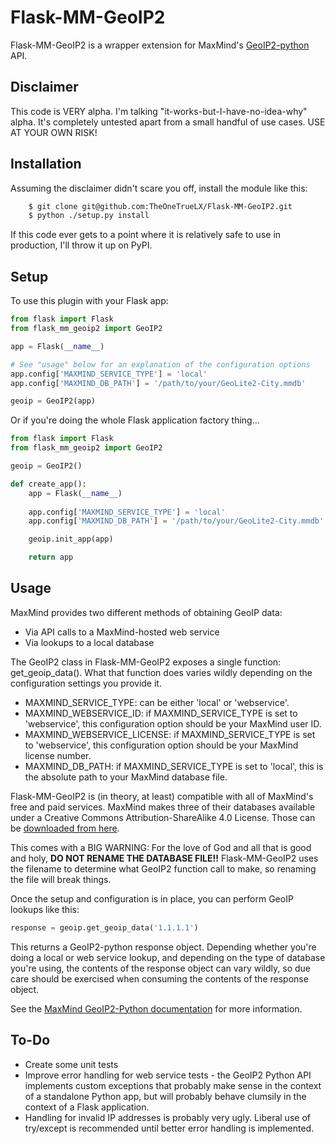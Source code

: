 Flask-MM-GeoIP2
===============
Flask-MM-GeoIP2 is a wrapper extension for MaxMind's [GeoIP2-python](https://github.com/maxmind/GeoIP2-python/) API.

Disclaimer
----------
This code is VERY alpha.  I'm talking "it-works-but-I-have-no-idea-why" alpha.  It's completely untested apart from a small handful of use cases.  USE AT YOUR OWN RISK!

Installation
------------
Assuming the disclaimer didn't scare you off, install the module like this:

```bash
    $ git clone git@github.com:TheOneTrueLX/Flask-MM-GeoIP2.git
    $ python ./setup.py install
```

If this code ever gets to a point where it is relatively safe to use in production, I'll throw it up on PyPI.

Setup
-----
To use this plugin with your Flask app:

```python
from flask import Flask
from flask_mm_geoip2 import GeoIP2

app = Flask(__name__)

# See "usage" below for an explanation of the configuration options
app.config['MAXMIND_SERVICE_TYPE'] = 'local'
app.config['MAXMIND_DB_PATH'] = '/path/to/your/GeoLite2-City.mmdb'

geoip = GeoIP2(app)
```
Or if you're doing the whole Flask application factory thing...
```python
from flask import Flask
from flask_mm_geoip2 import GeoIP2

geoip = GeoIP2()

def create_app():
    app = Flask(__name__)
    
    app.config['MAXMIND_SERVICE_TYPE'] = 'local'
    app.config['MAXMIND_DB_PATH'] = '/path/to/your/GeoLite2-City.mmdb'

    geoip.init_app(app)

    return app
```

Usage
-----
MaxMind provides two different methods of obtaining GeoIP data:
* Via API calls to a MaxMind-hosted web service
* Via lookups to a local database

The GeoIP2 class in Flask-MM-GeoIP2 exposes a single function: get_geoip_data().  What that function does varies wildly depending on the configuration settings you provide it.

* MAXMIND_SERVICE_TYPE: can be either 'local' or 'webservice'.
* MAXMIND_WEBSERVICE_ID: if MAXMIND_SERVICE_TYPE is set to 'webservice', this configuration option should be your MaxMind user ID.
* MAXMIND_WEBSERVICE_LICENSE: if MAXMIND_SERVICE_TYPE is set to 'webservice', this configuration option should be your MaxMind license number.
* MAXMIND_DB_PATH: if MAXMIND_SERVICE_TYPE is set to 'local', this is the absolute path to your MaxMind database file.

Flask-MM-GeoIP2 is (in theory, at least) compatible with all of MaxMind's free and paid services.  MaxMind makes three of their databases available under a Creative Commons Attribution-ShareAlike 4.0 License.  Those can be [downloaded from here](https://dev.maxmind.com/geoip/geoip2/geolite2/).

This comes with a BIG WARNING: For the love of God and all that is good and holy, **DO NOT RENAME THE DATABASE FILE!!** Flask-MM-GeoIP2 uses the filename to determine what GeoIP2 function call to make, so renaming the file will break things.

Once the setup and configuration is in place, you can perform GeoIP lookups like this:

```python
response = geoip.get_geoip_data('1.1.1.1')
```

This returns a GeoIP2-python response object.  Depending whether you're doing a local or web service lookup, and depending on the type of database you're using, the contents of the response object can vary wildly, so due care should be exercised when consuming the contents of the response object.

See the [MaxMind GeoIP2-Python documentation](https://github.com/maxmind/GeoIP2-python) for more information.

To-Do
-----
* Create some unit tests
* Improve error handling for web service tests - the GeoIP2 Python API implements custom exceptions that probably make sense in the context of a standalone Python app, but will probably behave clumsily in the context of a Flask application.
* Handling for invalid IP addresses is probably very ugly.  Liberal use of try/except is recommended until better error handling is implemented.

